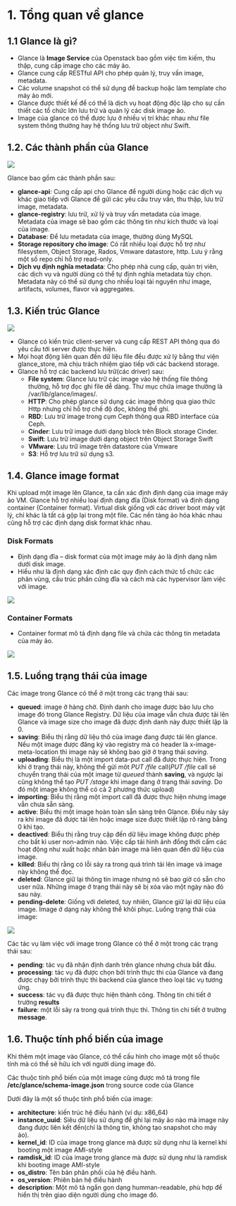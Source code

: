 # 1. Tổng quan về glance

## 1.1 Glance là gì?

- Glance là **Image Service** của Openstack bao gồm việc tìm kiếm, thu thập, cung cấp image cho các máy ảo.
- Glance cung cấp RESTful API cho phép quản lý, truy vấn image, metadata.
- Các volume snapshot có thể sử dụng để backup hoặc làm template cho máy ảo mới.
- Glance được thiết kế để có thể là dịch vụ hoạt động độc lập cho sự cần thiết các tổ chức lớn lưu trữ và quản lý các disk image ảo.
- Image của glance có thể được lưu ở nhiều vị trí khác nhau như file system thông thường hay hệ thống lưu trữ object như Swift.
  

## 1.2. Các thành phần của Glance

<img src="https://github.com/lean15998/Openstack/blob/main/images/05.01.png">

Glance bao gồm các thành phần sau:
- **glance-api**: Cung cấp api cho Glance để người dùng hoặc các dịch vụ khác giao tiếp với Glance để gửi các yêu cầu truy vấn, thu thập, lưu trữ image, metadata.
- **glance-registry**: lưu trữ, xử lý và truy vấn metadata của image. Metadata của image sẽ bao gồm các thông tin như kích thước và loại của image.
- **Database**: Để lưu metadata của image, thường dùng MySQL
- **Storage repository cho image**: Có rất nhiều loại được hỗ trợ như filesystem, Object Storage, Rados, Vmware datastore, http. Lưu ý rằng một số repo chỉ hỗ trợ read-only.
- **Dịch vụ định nghĩa metadata**:  Cho phép nhà cung cấp, quản trị viên, các dịch vụ và người dùng có thể tự định nghĩa metadata tùy chọn. Metadata này có thể sử dụng cho nhiều loại tài nguyên như image, artifacts, volumes, flavor và aggregates.  

## 1.3. Kiến trúc Glance

<img src="https://github.com/lean15998/Openstack/blob/main/images/05.02.png">

- Glance có kiến trúc client-server và cung cấp REST API thông qua đó yêu cầu tới server được thực hiện.
- Mọi hoạt động liên quan đến dữ liệu file đều được xử lý bằng thư viện glance_store, mà chịu trách nhiệm giao tiếp với các backend storage.
- Glance hỗ trợ các backend lưu trữ(các driver) sau:
  - **File system**: Glance lưu trữ các image vào hệ thống file thông thường, hỗ trợ đọc ghi file dễ dàng. Thư mục chứa image thường là /var/lib/glance/images/.
  - **HTTP**: Cho phép glance sử dụng các image thông qua giao thức Http nhưng chỉ hỗ trợ chế độ đọc, không thể ghi.
  - **RBD**: Lưu trữ image trong cụm Ceph thông qua RBD interface của Ceph.
  - **Cinder**: Lưu trữ image dưới dạng block trên Block storage Cinder.
  - **Swift**: Lưu trữ image dưới dạng object trên Object Storage Swift
  - **VMware**: Lưu trữ image trên datastore của Vmware
  - **S3**: Hỗ trợ lưu trữ sử  dụng s3.
## 1.4. Glance image format

Khi upload một image lên Glance, ta cần xác định định dạng của image máy ảo VM. Glance hỗ trợ nhiều loại định dạng đĩa (Disk format) và định dạng container (Container format). Virtual disk giống với các driver boot máy vật lý, chỉ khác là tất cả gộp lại trong một file. Các nền tảng ảo hóa khác nhau cũng hỗ trợ các định dạng disk format khác nhau.

### Disk Formats
- Định dạng đĩa – disk format của một image máy ảo là định dạng nằm dưới disk image.
- Hiểu như là định dạng xác định các quy định cách thức tổ chức các phân vùng, cấu trúc phần cứng đĩa và cách mà các hypervisor làm việc với image.

<img src="https://github.com/lean15998/Openstack/blob/main/images/05.03.png">

### Container Formats

- Container format mô tả định dạng file và chứa các thông tin metadata của máy ảo.

<img src="https://github.com/lean15998/Openstack/blob/main/images/05.04.png">

## 1.5. Luồng trạng thái của image

Các image trong Glance có thể ở một trong các trạng thái sau:
- **queued**: image ở hàng chờ. Định danh cho image được bảo lưu cho image đó trong Glance Registry. Dữ liệu của image vẫn chưa được tải lên Glance và image size cho image đã được định danh này được thiết lập là 0.
- **saving**: Biểu thị rằng dữ liệu thô của image đang được tải lên glance. Nếu một image được đăng ký vào registry mà có header là x-image-meta-location thì image này sẽ không bao giờ ở trạng thái *saving*.
- **uploading**: Biểu thị là một import data-put call đã được thực hiện. Trong khi ở trạng thái này, không thể gửi môt *PUT /file* call(*PUT /file* call sẽ chuyển trạng thái của một image từ *queued* thành **saving**, và ngược lại cũng không thể tạo *PUT /stage* khi image đang ở trạng thái *saving*. Do đó một image không thể có cả 2 phương thức upload)
- **importing**: Biểu thị rằng một import call đã được thực hiện nhưng image vẫn chưa sẵn sàng.
- **active**: Biểu thị một image hoàn toàn sẵn sàng trên Glance. Điều này sảy ra khi image đã được tải lên hoặc image size được thiết lập rõ ràng bằng 0 khi tạo.
- **deactived**: Biểu thị rằng truy cập đến dữ liệu image không được phép cho bất kì user non-admin nào. Việc cấp tải hình ảnh đồng thời cấm các hoạt động như xuất hoặc nhân bản image mà liên quan đến dữ liệu của image.
- **killed**: Biểu thị rằng có lỗi sảy ra trong quá trình tải lên image và image này không thể đọc.
- **deleted**: Glance giữ lại thông tin image nhưng nó sẽ bao giờ có sẵn cho user nữa. Những image ở trạng thái này sẽ bị xóa vào một ngày nào đó sau này.
- **pending-delete**: Giống với deleted, tuy nhiên, Glance giữ lại dữ liệu của image. Image ở dạng này không thể khôi phục.
Luồng trạng thái của image:

<img src="https://github.com/lean15998/Openstack/blob/main/images/05.05.png">

Các tác vụ làm việc với image trong Glance có thể ở một trong các trạng thái sau:
- **pending**: tác vụ đã nhận định danh trên glance nhưng chưa bắt đầu.
- **processing**: tác vụ đã được chọn bởi trình thực thi của Glance và đang được chạy bởi trình thực thi backend của glance theo loại tác vụ tương ứng. 
- **success**: tác vụ đã được thực hiện thành công. Thông tin chi tiết ở trường **results**
- **failure**: một lỗi sảy ra trong quá trình thực thi. Thông tin chi tiết ở trường **message**.
  
## 1.6. Thuộc tính phổ biến của image


Khi thêm một image vào Glance, có thể cấu hình cho image một số thuộc tính mà có thể sẽ hữu ích với người dùng image đó.

Các thuộc tính phổ biến của một image cũng được mô tả trong file **/etc/glance/schema-image.json** trong source code của Glance

Dưới đây là một số thuộc tính phổ biến của image:
- **architecture**: kiến trúc hệ điều hành (ví dụ: x86_64)
- **instance_uuid**: Siêu dữ liệu sử dụng để ghi lại máy ảo nào mà image này đang được liên kết đến(chỉ là thông tin, không tạo snapshot cho máy ảo).
- **kernel_id**: ID của image trong glance mà được sử dụng như là kernel khi booting một image AMI-style
- **ramdisk_id**: ID của image trong glance mà được sử dụng như là ramdisk khi booting image AMI-style
- **os_distro**: Tên bản phân phối của hệ điều hành.
- **os_version**: Phiên bản hệ điều hành
- **description**: Một mô tả ngắn gọn dạng humman-readable, phù hợp để hiển thị trên giao diện người dùng cho image đó.























































